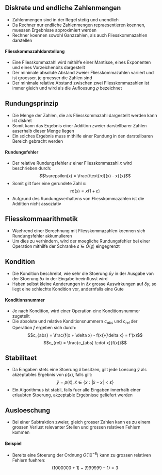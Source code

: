 ## Diskrete und endliche Zahlenmengen
- Zahlenmengen sind in der Regel stetig und unendlich
- Da Rechner nur endliche Zahlenmengen repraesentieren koennen, muessen Ergebnisse approximiert werden
- Rechner koennen sowohl Ganzzahlen, als auch Fliesskommazahlen darstellen
#### Fliesskommazahldarstellung
- Eine Fliesskommazahl wird mithilfe einer Mantisse, eines Exponenten und eines Vorzeichenbits dargestellt
- Der minimale absolute Abstand zweier Fliesskommazahlen variiert und ist groesser, je groesser die Zahlen sind
- Der minimale relative Abstand zwischen zwei Fliesskommazahlen ist immer gleich und wird als die Aufloesung $\varrho$ bezeichnet
## Rundungsprinzip
- Die Menge der Zahlen, die als Fliesskommazahl dargestellt werden kann ist diskret
- Somit kann das Ergebnis einer Addition zweier darstellbarer Zahlen auserhalb dieser Menge liegen
- Ein solches Ergebnis muss mithilfe einer Rundung in den darstellbaren Bereich gebracht werden
#### Rundungsfehler
- Der relative Rundungsfehler $\varepsilon$ einer Fliesskommazahl $x$ wird beschrieben durch:
$$\varepsilon(x) = \frac{\text{rd}(x) - x}{x}$$
- Somit gilt fuer eine gerundete Zahl $x$:
$$\text{rd}(x) = x(1 + \varepsilon)$$
- Aufgrund des Rundungsverhaltens von Fliesskommazahlen ist die Addition nicht assoziativ
## Fliesskommaarithmetik
- Waehrend einer Berechnung mit Fliesskommazahlen koennen sich Rundungsfehler akkumulieren
- Um dies zu verhindern, wird der moegliche Rundungsfehler bei einer Operation mithilfe der Schranke $\tilde{\varepsilon} \in O(\varrho)$ eingegrenzt
## Kondition
- Die Kondition beschreibt, wie sehr die Stoerung $\delta y$ in der Ausgabe von der Stoerung $\delta x$ in der Eingabe beeinflusst wird
- Haben selbst kleine Aenderungen in $\delta x$ grosse Auswirkungen auf $\delta y$, so liegt eine schlechte Kondition vor, andernfalls eine Gute
#### Konditionsnummer
- Je nach Kondition, wird einer Operation eine Konditionsnummer zugeteilt
- Die absolute und relative Konditionsnummern $c_{abs}$  und $c_{rel}$ der Operation $f$ ergeben sich durch:
$$c_{abs} = \frac{f(x + \delta x) - f(x)}{\delta x} = f'(x)$$
$$c_{rel} = \frac{c_{abs} \cdot x}{f(x)}$$
## Stabilitaet
- Da Eingaben stets eine Stoerung $\tilde{x}$ besitzen, gilt jede Loesung $\tilde{y}$ als akzeptables Ergebnis von $p(x)$, falls gilt:
$$\tilde{y} = p(\tilde{x}), \tilde{x} \in \{\tilde{x}: |\tilde{x} - x| < \varepsilon\}$$
- Ein Algorithmus ist stabil, falls fuer alle Eingaben innerhalb einer erlaubten Stoerung, akzeptable Ergebnisse geliefert werden 
## Ausloeschung
- Bei einer Subtraktion zweier, gleich grosser Zahlen kann es zu einem grossen Verlust relevanter Stellen und grossen relativen Fehlern kommen
#### Beispiel
- Bereits eine Stoerung der Ordnung $O(10^{-6})$ kann zu grossen relativen Fehlern fuehren:
$$(1000000 + 1) - (999999 - 1) = 3$$